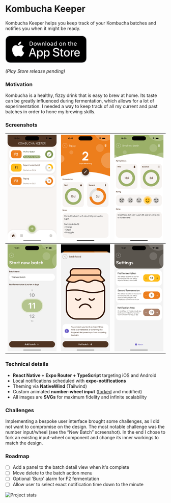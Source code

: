 # Kombucha Keeper

Kombucha Keeper helps you keep track of your Kombucha batches and notifies you when it might be ready.

[![AppStore][appstore-image]][appstore-url]

*(Play Store release pending)*

### Motivation
Kombucha is a healthy, fizzy drink that is easy to brew at home. Its taste can be greatly influenced during 
fermentation, which allows for a lot of experimentation. I needed a way to keep track of all my current and past 
batches in order to hone my brewing skills.


### Screenshots

| ![main](docs/main.png) | ![settings](docs/batch.png)    | ![batch](docs/complete.png) |
|------------------------|--------------------------------|-----------------------------|
| ![main](docs/new.png)  | ![settings](docs/fail.png) | ![batch](docs/settings.png) |

### Technical details
- **React Native + Expo Router + TypeScript** targeting iOS and Android
- Local notifications scheduled with **expo-notifications**
- Theming via **NativeWind** (Tailwind)
- Custom animated **number-wheel input** ([forked](https://github.com/wdudokvanheel/react-native-wheel-picker) and modified)
- All images are **SVGs** for maximum fidelity and infinite scalability

### Challenges
Implementing a bespoke user interface brought some challenges, as I did not want to compromise on the design. The most
notable challenge was the number input/wheel (see the “New Batch” screenshot). In the end I chose to fork an existing
input-wheel component and change its inner workings to match the design.

### Roadmap

- [ ] Add a panel to the batch detail view when it's complete
- [ ] Move delete to the batch action menu
- [ ] Optional 'Burp' alarm for F2 fermentation  
- [ ] Allow user to select exact notification time down to the minute

![Project stats](https://pstatool.wdudokvanheel.nl/wdudokvanheel/kombuchakeeper.svg)

[appstore-image]: docs/appstore.png
[appstore-url]: https://apps.apple.com/us/app/kombucha-keeper/id6746731068
